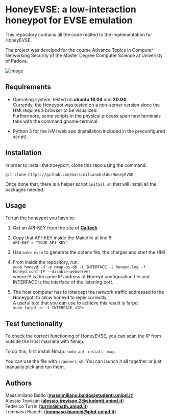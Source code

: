 # HoneyEVSE: a low-interaction honeypot for EVSE emulation
This repository contains all the code realted to the implementation for HoneyEVSE.

The project was develped for the course Advance Topics in Computer Networking Security of the Master Degree Computer Science at Univeristy of Padova.

![image](https://user-images.githubusercontent.com/50354884/219980176-44dd4891-3a9e-47e6-b105-8884642a3ba4.png)

## Requirements

- Operating system: tested on **ubuntu 18.04** and **20.04**.  
  Currently, the Honeypot was tested on a non-server version since the HMI requires a browser to be visualized.  
  Furthermore, some scripts in the physical process span new terminals tabs with the command gnome-terminal.
  
- Python 3 for the HMI web app (installation included in the preconfigured script).

## Installation

In order to install the noeyport, clone this repo using the command:

`git clone https://github.com/massimilianobaldo/HoneyEVSE`

Once done that, there is a helper script `install.sh` that will install all the packages needed.

## Usage
To run the honeypot you have to:

1. Get an API-KEY from the site of __[Caltech](https://ev.caltech.edu/register)__

2. Copy that API-KEY inside the Makefile at line 6  
   `API-KEY = "YOUR API KEY"`
   
3. Use `make evse` to generate the dotenv file, the charges and start the HMI

4. From inside the repository, run:  
  `sudo honeyd -d -p nmap-os-db -i INTERFACE -l honeyd.log -f honeyd.conf IP --disable-webserver`  
  where IP is the same IP address of Honeyd configuration file and INTERFACE is the interface of the listening port.

6. The host computer has to intercept the network traffic addressed to the Honeypot, to allow honeyd to reply correctly.  
    A useful tool that you can use to achieve this result is farpd:  
    `sudo farpd -d -i INTERFACE <IP>`

## Test functionality
To check the correct functioning of HoneyEVSE, you can scan the IP from outside the Host machine with Nmap.

To do this, first install Nmap: `sudo apt install nmap`.

You can use the file with `scanners.sh`. You can launch it all together or just manually pick and run them.

## Authors
Massimiliano Baldo (__[massimiliano.baldo@studenti.unipd.it](mailto:massimiliano.baldo@studenti.unipd.it)__)  
Alessio Trevisan (__[alessio.trevisan.2@studenti.unipd.it](mailto:alessio.trevisan.2@studenti.unipd.it)__)  
Federico Turrin (__[turrin@math.unipd.it](mailto:turrin@math.unipd.it)__)  
Tommaso Bianchi (__[tommaso.bianchi@phd.unipd.it](mailto:tommaso.bianchi@phd.unipd.it)__)  

